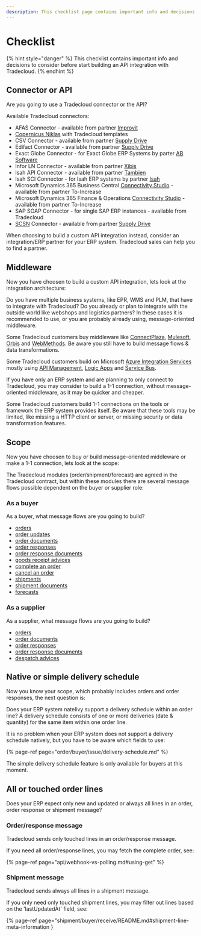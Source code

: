 ```yaml
---
description: This checklist page contains important info and decisions to make before starting API client development.
---
```


# Checklist

{% hint style="danger" %}
This checklist contains important info and decisions to consider before start building an API integration with Tradecloud.
{% endhint %}

## Connector or API

Are you going to use a Tradecloud connector or the API?

Available Tradecloud connectors:

* AFAS Connector - available from partner [Improvit](https://www.improvit.nl/)
* [Copernicus Niklas](https://www.copernicus.nl/en/products/niklas-integration-platform/) with Tradecloud templates
* CSV Connector - available from partner [Supply Drive](https://supplydrive.cloud/)
* Edifact Connector - available from partner [Supply Drive](https://supplydrive.cloud/)
* Exact Globe Connector - for Exact Globe ERP Systems by parter [AB Software](https://www.wijzijnab.nl/)
* Infor LN Connector - available from partner [Xibis](https://xibis.nl/)
* Isah API Connector - available from partner [Tambien](https://tambien.nl)
* Isah SCI Connector - for Isah ERP systems by partner [Isah](https://isah.com)
* Microsoft Dynamics 365 Business Central [Connectivity Studio](https://www.to-increase.com/business-integration/microsoft-dynamics-bc/connectivity-studio) - available from partner To-Increase 
* Microsoft Dynamics 365 Finance & Operations [Connectivity Studio](https://www.to-increase.com/business-integration/connectivity-studio) - available from partner To-Increase
* SAP SOAP Connector - for single SAP ERP instances - available from Tradecloud
* [SCSN](https://smart-connected.nl) Connector - available from partner [Supply Drive](https://supplydrive.cloud/)

When choosing to build a custom API integration instead, consider an integration/ERP partner for your ERP system.
Tradecloud sales can help you to find a partner.

## Middleware

Now you have choosen to build a custom API integration, lets look at the integration architecture: 

Do you have multiple business systems, like EPR, WMS and PLM, that have to integrate with Tradecloud?
Do you already or plan to integrate with the outside world like webshops and logistics partners?
In these cases it is recommended to use, or you are probably already using, message-oriented middleware.

Some Tradecloud customers buy middleware like [ConnectPlaza](https://www.connectplaza.com/#1), [Mulesoft](https://www.mulesoft.com/), [Orbis](https://www.orbis-software.nl/) and [WebMethods](https://www.softwareag.com/en_corporate/platform/integration-apis/webmethods-integration.html). Be aware you still have to build message flows & data transformations.

Some Tradecloud customers build on Microsoft [Azure Integration Services](https://azure.microsoft.com/en-us/products/category/integration) mostly using [API Management](https://azure.microsoft.com/en-us/products/api-management), [Logic Apps](https://learn.microsoft.com/en-us/azure/logic-apps/logic-apps-overview) and [Service Bus](https://azure.microsoft.com/en-us/products/service-bus). 
 
 If you have only an ERP system and are planning to only connect to Tradecloud, you may consider to build a 1-1 connection, 
 without message-oriented middleware, as it may be quicker and cheaper. 

Some Tradecloud customers build 1-1 connections on the tools or framework the ERP system provides itself. Be aware that these tools may be limited, like missing a HTTP client or server, or missing security or data transformation features.

## Scope

Now you have choosen to buy or build message-oriented middleware or make a 1-1 connection, lets look at the scope:

The Tradecloud modules (order/shipment/forecast) are agreed in the Tradecloud contract, but within these modules there are several message flows possible dependent on the buyer or supplier role:

### As a buyer

As a buyer, what message flows are you going to build?

* [orders](order/buyer/issue/README.md)
* [order updates](order/buyer/update.md)
* [order documents](order/buyer/issue/attach-document.md)
* [order responses](order/buyer/receive/README.md)
* [order response documents](order/buyer/receive/download-document.md)
* [goods receipt advices](order/buyer/receive-goods.md)
* [complete an order](order/buyer/complete.md)
* [cancel an order](order/buyer/cancel.md)
* [shipments](shipment/buyer/receive.md)
* [shipment documents](shipment/buyer/download-documents.md)
* [forecasts](forecast/issue.md)

### As a supplier

As a supplier, what message flows are you going to build?

* [orders](order/supplier/receive/README.md)
* [order documents](order/supplier/receive/download-document.md)
* [order responses](order/supplier/send-order-response/README.md)
* [order response documents](order/supplier/send-order-response/attach-document.md)
* [despatch advices](shipment/send-despatch-advice.md)

## Native or simple delivery schedule

Now you know your scope, which probably includes orders and order responses, the next question is:

Does your ERP system natelivy support a delivery schedule within an order line?
A delivery schedule consists of one or more deliveries (date & quantity) for the same item within one order line.

It is no problem when your ERP system does not support a delivery schedule natively, but you have to be aware which fields to use:

{% page-ref page="order/buyer/issue/delivery-schedule.md" %}

The simple delivery schedule feature is only available for buyers at this moment.

## All or touched order lines

Does your ERP expect only new and updated or always all lines in an order, order response or shipment message?

### Order/response message

Tradecloud sends only touched lines in an order/response message.

If you need all order/response lines, you may fetch the complete order, see:

{% page-ref page="api/webhook-vs-polling.md#using-get" %}

### Shipment message

Tradecloud sends always all lines in a shipment message.

If you only need only touched shipment lines, you may filter out lines based on the 'lastUpdatedAt' field, see:

{% page-ref page="shipment/buyer/receive/README.md#shipment-line-meta-information }
